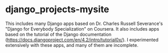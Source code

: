 # django_projects-mysite
This includes many Django apps based on Dr. Charles Russell Severance's "Django for Everybody Specialization" on Coursera. It also includes apps based on the tutorial of the Django documentation (https://docs.djangoproject.com/en/4.2/intro/tutorial0x/).  I experimented extensively with these apps, and many of them are incomplete.
